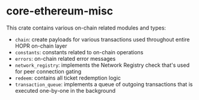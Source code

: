 # core-ethereum-misc

This crate contains various on-chain related modules and types:

- `chain`: create payloads for various transactions used throughout entire HOPR on-chain layer
- `constants`: constants related to on-chain operations
- `errors`: on-chain related error messages
- `network_registry`: implements the Network Registry check that's used for peer connection gating
- `redeem`: contains all ticket redemption logic
- `transaction_queue`: implements a queue of outgoing transactions that is executed one-by-one in the background
